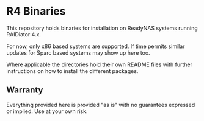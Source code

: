 # R4 Binaries

This repository holds binaries for installation on ReadyNAS systems
running RAIDiator 4.x.

For now, only x86 based systems are supported. If time permits similar updates
for Sparc based systems may show up here too.

Where applicable the directories hold their own README files with
further instructions on how to install the different packages.

## Warranty
Everything provided here is provided "as is" with no guarantees expressed or implied.
Use at your own risk.
